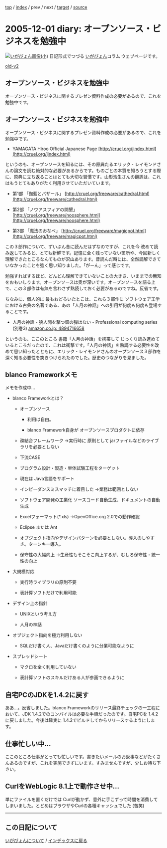 [top](https://igapyon.github.io/diary/) 
 / [index](https://igapyon.github.io/diary/2005/index.html) 
 / prev 
 / next 
 / [target](https://igapyon.github.io/diary/2005/ig051201.html) 
 / [source](https://github.com/igapyon/diary/blob/gh-pages/2005/ig051201.html.src.md) 

2005-12-01 diary: オープンソース・ビジネスを勉強中
=====================================================================================================
[![いがぴょん画像(小)](https://igapyon.github.io/diary/images/iga200306s.jpg "いがぴょん")](https://igapyon.github.io/diary/memo/memoigapyon.html) 日記形式でつづる [いがぴょん](https://igapyon.github.io/diary/memo/memoigapyon.html)コラム ウェブページです。

[old-v2](ig051201-orig.html)

## オープンソース・ビジネスを勉強中

オープンソース・ビジネスに関するプレゼン資料作成の必要があるので、これを勉強中です。


## オープンソース・ビジネスを勉強中

オープンソース・ビジネスに関するプレゼン資料作成の必要があるので、これを勉強中です。

* YAMAGATA Hiroo Official Japanese Page
  [http://cruel.org/jindex.html](http://cruel.org/jindex.html)

というのも、オープンソースを知るには、その原典たるエリック・レイモンドさんの論文を読む絶対的な必要があるからです。ものごとの本質を知ろうとする際に、原典に立ち返ることはとても大切な習慣です。山形浩生さんの翻訳は、これはもうとてもありがたく利用させていただいています。

* 第1部 「伽藍とバザール」
  [http://cruel.org/freeware/cathedral.html](http://cruel.org/freeware/cathedral.html)
  
* 第2部 「ノウアスフィアの開墾」
  [http://cruel.org/freeware/noosphere.html](http://cruel.org/freeware/noosphere.html)
  
* 第3部 「魔法のおなべ」
  [http://cruel.org/freeware/magicpot.html](http://cruel.org/freeware/magicpot.html)

この３部作について、ずいぶん昔に読んだはずなのですが、これを今 改めて読み返してみると、とても新鮮です。記憶に全く残っていない箇所や、今回新しく理解できたところなんてものが沢山あります。昔読んだ時には、全然読解できていなかったことを強く思い知りました。「がーん」って感じです。

勉強すればするほど、どんどん理解できていないことの大きさ、いままでの無知をおもいしります。オープンソースは奥が深いです。オープンソースを語る上で、この３部作は有無を言わさず熟読しておく必要があるのですね。反省です。

ちなみに、個人的に 最もおどろいたとこは、これら３部作に ソフトウェア工学における古典の名著である、あの「人月の神話」への引用が何度も何度も登場することです。

* 人月の神話 - 狼人間を撃つ銀の弾はない - Professional computing series (別巻3)
  [amazon.co.jp: 4894716658](http://www.amazon.co.jp/exec/obidos/ASIN/4894716658/igapyondiary-22)

というのも、ここのところ 書籍「人月の神話」を携帯して じっくり読み進めているところだったので、これは衝撃です。「人月の神話」を熟読する必要性を改めて思い知ったとともに、エリック・レイモンドさんのオープンソース３部作を深く知る必要性を突きつけられたのでした。歴史のつながりを見ました。

## blanco Frameworkメモ

メモを作成中…

* blanco Frameworkとは？
  
  * オープンソース
    
    * 利用は自由。
      
    * blanco Framework自身が オープンソースプロダクトに依存
    

    
  * 疎結合フレームワーク
    →実行時に 原則として jarファイルなどのライブラリを必要としない
    
  * 下流CASE
    
  * プログラム設計・製造・単体試験工程をターゲット
    
  * 現在は Java言語をサポート
    
  * インピーダンスミスマッチに着目した
    →業務は範囲としない
    
  * ソフトウェア開発の工業化
    ソースコード自動生成、ドキュメントの自動生成
    
  * Excelフォーマット(*.xls)
    →OpenOffice.org 2.0での動作確認
    
  * Eclipse または Ant
    
  * オブジェクト指向やデザインパターンを必要としない。導入のしやすさ。ターンキー導入。
    
  * 保守性の大幅向上
    →生産性もそこそこ向上するが、むしろ保守性・統一性の向上
  

  
* 大規模対応
  
  * 実行時ライブラリの原則不要
    
  * 表計算ソフトだけで利用可能
  

  
* デザイン上の指針
  
  * UNIXという考え方
    
  * 人月の神話
  

  
* オブジェクト指向を極力利用しない
  
  * SQLだけ書く人、Javaだけ書くのように分業可能なように
  

  
* スプレッドシート
  
  * マクロを全く利用していない
    
  * 表計算ソフトのスキルだけある人が参画できるように
  

## 自宅PCのJDKを1.4.2に戻す

ああ…。反省しました。blanco Frameworkのリリース最終チェックの一工程において、JDK 1.4.2でのコンパイルは必要な手順だったのです。自宅PCを
1.4.2に戻しました。今後は確実に 1.4.2でビルドしてからリリースするようにします。

## 仕事忙しい中…

ここのところ仕事がとっても忙しいです。書きたいメールのお返事などがたくさんあるのですが、これを実施できずにいます。すみませんですが、少しお待ち下さい。

## CurlをWebLogic 8.1上で動作させ中…

単にファイルを置くだけでは Curlが動かず、意外に手こずって時間を消費してしまいました。とどめはブラウザやCurlの各種キャッシュでした (苦笑)


----------------------------------------------------------------------------------------------------

## この日記について
[いがぴょんについて](https://igapyon.github.io/diary/memo/memoigapyon.html) / [インデックスに戻る](https://igapyon.github.io/diary/idxall.html)
